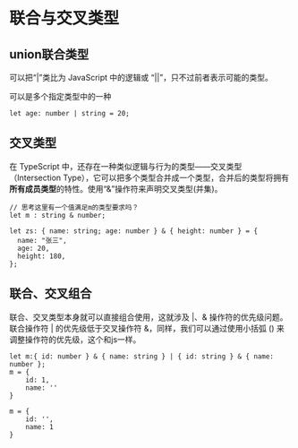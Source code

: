 # 联合与交叉类型

## union联合类型

可以把“|”类比为 JavaScript 中的逻辑或 “||”，只不过前者表示可能的类型。

可以是多个指定类型中的一种

```tsx
let age: number | string = 20;
```



## 交叉类型

在 TypeScript 中，还存在一种类似逻辑与行为的类型——交叉类型（Intersection Type），它可以把多个类型合并成一个类型，合并后的类型将拥有**所有成员类型**的特性。使用“&”操作符来声明交叉类型(并集)。

```tsx
// 思考这里有一个值满足m的类型要求吗？
let m : string & number;

let zs: { name: string; age: number } & { height: number } = {
  name: "张三",
  age: 20,
  height: 180,
};
```



## 联合、交叉组合

联合、交叉类型本身就可以直接组合使用，这就涉及 |、& 操作符的优先级问题。联合操作符 | 的优先级低于交叉操作符 &，同样，我们可以通过使用小括弧 () 来调整操作符的优先级，这个和js一样。

```tsx
let m:{ id: number } & { name: string } | { id: string } & { name: number };
m = {
    id: 1,
    name: ''
}

m = {
    id: '',
    name: 1
}
```

